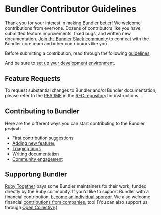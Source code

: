 # Bundler Contributor Guidelines

Thank you for your interest in making Bundler better! We welcome contributions from everyone. Dozens of contributors like you have submitted feature improvements, fixed bugs, and written new documentation. [Join the Bundler Slack community](https://slack.bundler.io/) to connect with the Bundler core team and other contributors like you.

Before submitting a contribution, read through the following [guidelines](https://github.com/rubygems/rubygems/blob/master/CONTRIBUTING.md).

And be sure to [set up your development environment](https://github.com/rubygems/rubygems/blob/master/bundler/doc/development/SETUP.md).

## Feature Requests

To request substantial changes to Bundler and/or Bundler documentation, please refer to the [README](https://github.com/rubygems/rfcs/blob/master/README.md) in the [RFC repository](https://github.com/rubygems/rfcs) for instructions.

## Contributing to Bundler

Here are the different ways you can start contributing to the Bundler project:

* [First contribution suggestions](/bundler/doc/contributing/HOW_YOU_CAN_HELP.md)
* [Adding new features](/bundler/doc/development/NEW_FEATURES.md)
* [Triaging bugs](/bundler/doc/contributing/BUG_TRIAGE.md)
* [Writing documentation](/bundler/doc/documentation/WRITING.md)
* [Community engagement](/bundler/doc/contributing/COMMUNITY.md)

## Supporting Bundler

[Ruby Together](https://rubytogether.org/) pays some Bundler maintainers for their work, funded directly by the Ruby community. If you'd like to support Bundler with a financial contribution, [become an individual sponsor](https://rubytogether.org/developers#plans). We also welcome financial [contributions from companies](https://rubytogether.org/companies#plans), too! (You can also support us through [Open Collective](https://opencollective.com/rubytogether).)
